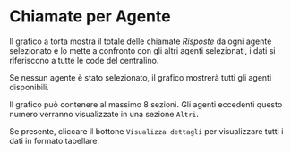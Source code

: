 # Chiamate per Agente

Il grafico a torta mostra il totale delle chiamate *Risposte* da ogni agente selezionato e 
lo mette a confronto con gli altri agenti selezionati, i dati si riferiscono 
a tutte le code del centralino. 

Se nessun agente è stato selezionato, il grafico mostrerà tutti gli agenti disponibili.

Il grafico può contenere al massimo 8 sezioni. Gli agenti eccedenti questo numero
verranno visualizzate in una sezione `Altri`.

Se presente, cliccare il bottone `Visualizza dettagli` per visualizzare tutti i dati 
in formato tabellare.

